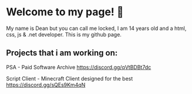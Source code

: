 # Welcome to my page! 👋
My name is Dean but you can call me locked, I am 14 years old and a html, css, js & .net developer. This is my github page.

## Projects that i am working on:
PSA - Paid Software Archive https://discord.gg/qVtBDBt7dc

Script Client - Minecraft Client designed for the best https://discord.gg/sQEs9Km4qN
